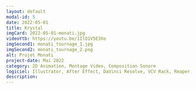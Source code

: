 ```yaml
---
layout: default
modal-id: 5
date: 2022-05-01
title: Krystal
imgCard: 2022-05-01-monati.jpg
videoYtb: https://youtu.be/1IlQ1V5E3Xo
imgSecond1: monati_tournage_1.jpg
imgSecond2: monati_tournage_2.png
alt: Projet Monati
project-date: Mai 2022
category: 2D Animation, Montage Video, Composition Sonore
logiciel: Illustrator, After Effect, DaVinci Resolve, VCV Rack, Reaper
description:
---
```

